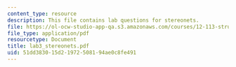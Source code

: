 ```yaml
---
content_type: resource
description: This file contains lab questions for stereonets.
file: https://ol-ocw-studio-app-qa.s3.amazonaws.com/courses/12-113-structural-geology-fall-2005/51dd383015d21972508194ae0c8fe491_lab3_stereonets.pdf
file_type: application/pdf
resourcetype: Document
title: lab3_stereonets.pdf
uid: 51dd3830-15d2-1972-5081-94ae0c8fe491
---
```

